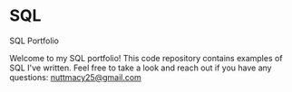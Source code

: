 # SQL
SQL Portfolio

Welcome to my SQL portfolio! This code repository contains examples of SQL I've written. Feel free to take a look and reach out if you have any questions: nuttmacy25@gmail.com
